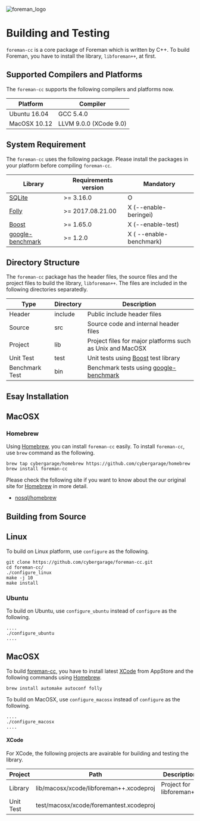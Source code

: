 ![foreman_logo](https://raw.github.com/cybergarage/foreman-doc/master/img/icon.png)

# Building and Testing

`foreman-cc` is a core package of Foreman which is written by C++. To build Foreman, you have to install the library, `libforeman++`, at first.

## Supported Compilers and Platforms

The `foreman-cc` supports the following compilers and platforms now.

| Platform | Compiler |
|---|---|
| Ubuntu 16.04 | GCC 5.4.0 |
| MacOSX 10.12 | LLVM 9.0.0 (XCode 9.0) | 

## System Requirement

The `foreman-cc` uses the following package. Please install the packages in your platform before compiling `foreman-cc`.

| Library | Requirements version | Mandatory |
|---|---|---|
| [SQLite](https://www.sqlite.org)  | >= 3.16.0  | O |
| [Folly](https://www.sqlite.org)  | >= 2017.08.21.00  | X (--enable-beringei) |
| [Boost](http://www.boost.org/)  | >= 1.65.0  | X (--enable-test) |
| [google-benchmark](https://github.com/google/benchmark)  | >= 1.2.0  | X ( --enable-benchmark) |

## Directory Structure

The `foreman-cc` package has the header files, the source files and the project files to build the library, `libforeman++`. The files are included in the following directories separatedly.

| Type | Directory  | Description |
|---|---|---|
| Header  | include  | Public include header files  |
| Source  | src  | Source code and internal header files  |
| Project  | lib  | Project files for major platforms such as Unix and MacOSX |
| Unit Test  | test  |  Unit tests using [Boost](http://www.boost.org) test library |
| Benchmark Test  | bin  |  Benchmark tests using [google-benchmark](https://github.com/google/benchmark) |

## Esay Installation

## MacOSX

### Homebrew

Using [Homebrew](https://brew.sh/), you can install `foreman-cc` easily. To install `foreman-cc`, use `brew` command as the following.

```
brew tap cybergarage/homebrew https://github.com/cybergarage/homebrew
brew install foreman-cc
```

Please check the following site if you want to know about the our original site for [Homebrew](https://brew.sh/) in more detail.

- [nosql/homebrew](https://github.com/cybergarage/homebrew)

## Building from Source

## Linux

To build on Linux platform, use `configure` as the following.

```
git clone https://github.com/cybergarage/foreman-cc.git
cd foreman-cc/
./configure_linux
make -j 10
make install
```

### Ubuntu

To build on Ubuntu, use `configure_ubuntu` instead of `configure` as the following.

```
....
./configure_ubuntu
....
```

## MacOSX

To build [foreman-cc](https://github.com/cybergarage/foreman-cc), you have to install latest [XCode](https://developer.apple.com/xcode/) from AppStore and the following commands using [Homebrew](https://brew.sh).

```
brew install automake autoconf folly
```

To build on MacOSX, use `configure_macosx` instead of `configure` as the following.

```
....
./configure_macosx
....
```

#### XCode

For XCode, the following projects are avairable for building and testing the library.

| Project | Path | Description |
|---|---|---|
| Library  | lib/macosx/xcode/libforeman++.xcodeproj  | Project for libforeman++ |
| Unit Test  |test/macosx/xcode/foremantest.xcodeproj  |  |
